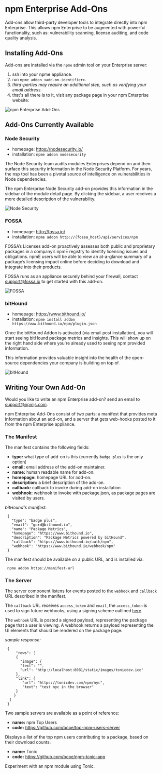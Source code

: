 <!--
order: 21
title: npm Enterprise Add-Ons
keywords: add-on, enterprise
featured: true
-->

# npm Enterprise Add-Ons

Add-ons allow third-party developer tools to integrate directly into npm Enterprise.
This allows npm Enterprise to be augmented with powerful functionality, such as: vulnerability scanning, license auditing, and code quality analysis.

## Installing Add-Ons

Add-ons are installed via the `npme` admin tool on your Enterprise server:

1. ssh into your npme appliance.
2. run `npme addon <add-on-identifier>`.
3. _third-parties may require an additional step, such as verifying your
   email address._
4. that's all there is to it, visit any package page in your
   npm Enterprise website:

![npm Enterprise Add-Ons](/images/npme-addon.png)

## Add-Ons Currently Available

### Node Security

* homepage: https://nodesecurity.io/
* installation: `npme addon nodesecurity`

The Node Security team audits modules Enterprises depend on and then surface this  security information in the Node Security Platform. For years, the nsp tool has been a pivotal source of intelligence on vulnerabilities in Node dependencies.

The npm Enterprise Node Security add-on provides this information in the sidebar of the module detail page. By clicking the sidebar, a user receives a more detailed
description of the vulnerability.

![Node Security](/images/npme-node-security.png)

### FOSSA

* homepage: http://fossa.io/
* installation: `npme addon http://{fossa_host}/api/services/npm`

FOSSA’s Licenses add-on proactively assesses both public and proprietary packages in a company’s npmE registry to identify licensing issues and obligations. npmE users will be able to view an at-a-glance summary of a package’s licensing impact online before deciding to download and integrate into their products.

FOSSA runs as an appliance securely behind your firewall, contact
support@fossa.io to get started with this add-on.

![FOSSA](/images/npme-fossa.png)

### bitHound

* homepage: https://www.bithound.io/
* installation: `npme install addon https://www.bithound.io/npm/plugin.json`

Once the bitHound Addon is activated (via email post installation), you will start seeing bitHound package metrics and insights. This will show up on the right hand side where you're already used to seeing npm provided information.

This information provides valuable insight into the health of the open-source
dependencies your company is building on top of.

![bitHound](/images/npme-bithound.png)

## Writing Your Own Add-On

Would you like to write an npm Enterprise add-on? send an email to
<a href="mailto:support@npmjs.com">support@npmjs.com</a>.

npm Enterprise Add-Ons consist of two parts: a manifest that provides
meta information about an add-on, and a server that gets web-hooks
posted to it from the npm Enterprise appliance.

### The Manifest

The manifest contains the following fields:

* **type:** what type of add-on is this (currently `badge plus` is the only option)
* **email:** email address of the add-on maintainer.
* **name:** human readable name for add-on.
* **homepage:** homepage URL for add-on.
* **description:** a brief description of the add-on.
* **callback:** callback to invoke during add-on installation.
* **webhook:** webhook to invoke with package.json, as package pages are
  visited by users.

_bitHound's manifest:_

     {
       "type": "badge plus",
       "email": "gord@bithound.io",
       "name": "Package Metrics",
       "homepage": "https://www.bithound.io",
       "description": "Package Metrics powered by bitHound",
       "callback": "https://www.bithound.io/auth/npm",
       "webhook": "https://www.bithound.io/webhook/npm"
     }

The manifest should be available on a public URL, and is installed via:

     npme addon https://manifest-url

### The Server

The server component listens for events posted to the `webhook` and
`callback` URL described in the manifest.

The `callback` URL receives `access_token` and `email`, the `access_token`
is used to sign future webhooks, using a signing scheme outlined [here](https://github.com/bcoe/npm-tonic-app/blob/master/server.js#L94).

The `webhook` URL is posted a signed payload, representing the package
page that a user is viewing. A webhook returns a payload representing
the UI elements that should be rendered on the package page.

_sample response:_

     {
         "rows": [
         {
           "image": {
           "text": "",
           "url": "http://localhost:8081/static/images/tonicdev.ico"
         },
         "link": {
            "url": "https://tonicdev.com/npm/nyc",
            "text": "test nyc in the browser"
         }
        }
      ]
     }

Two sample servers are available as a point of reference:

* **name:** npm Top Users
* **code:** https://github.com/bcoe/top-npm-users-server

Displays a list of the top npm users contributing to a package,
based on their download counts.

* **name:** Tonic
* **code:** https://github.com/bcoe/npm-tonic-app

Experiment with an npm module using Tonic.
